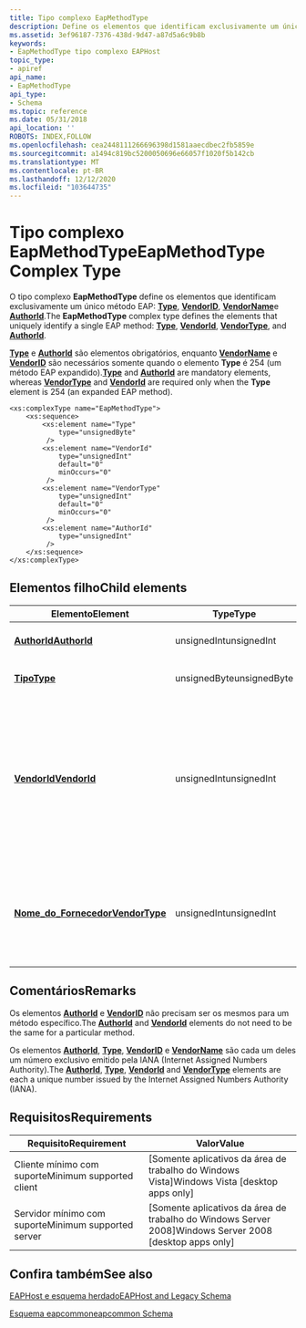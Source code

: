 ```yaml
---
title: Tipo complexo EapMethodType
description: Define os elementos que identificam exclusivamente um único tipo de método EAP, VendorID, VendorID e AuthorId.
ms.assetid: 3ef96187-7376-438d-9d47-a87d5a6c9b8b
keywords:
- EapMethodType tipo complexo EAPHost
topic_type:
- apiref
api_name:
- EapMethodType
api_type:
- Schema
ms.topic: reference
ms.date: 05/31/2018
api_location: ''
ROBOTS: INDEX,FOLLOW
ms.openlocfilehash: cea2448111266696398d1581aaecdbec2fb5859e
ms.sourcegitcommit: a1494c819bc5200050696e66057f1020f5b142cb
ms.translationtype: MT
ms.contentlocale: pt-BR
ms.lasthandoff: 12/12/2020
ms.locfileid: "103644735"
---
```

# <a name="eapmethodtype-complex-type"></a><span data-ttu-id="60e75-104">Tipo complexo EapMethodType</span><span class="sxs-lookup"><span data-stu-id="60e75-104">EapMethodType Complex Type</span></span>

<span data-ttu-id="60e75-105">O tipo complexo **EapMethodType** define os elementos que identificam exclusivamente um único método EAP: [**Type**](eapcommonschema-type-eapmethodtype-element.md), [**VendorID**](eapcommonschema-vendorid-eapmethodtype-element.md), [**VendorName**](eapcommonschema-vendortype-eapmethodtype-element.md)e [**AuthorId**](eapcommonschema-authorid-eapmethodtype-element.md).</span><span class="sxs-lookup"><span data-stu-id="60e75-105">The **EapMethodType** complex type defines the elements that uniquely identify a single EAP method: [**Type**](eapcommonschema-type-eapmethodtype-element.md), [**VendorId**](eapcommonschema-vendorid-eapmethodtype-element.md), [**VendorType**](eapcommonschema-vendortype-eapmethodtype-element.md), and [**AuthorId**](eapcommonschema-authorid-eapmethodtype-element.md).</span></span>

<span data-ttu-id="60e75-106">[**Type**](eapcommonschema-type-eapmethodtype-element.md) e [**AuthorId**](eapcommonschema-authorid-eapmethodtype-element.md) são elementos obrigatórios, enquanto [**VendorName**](eapcommonschema-vendortype-eapmethodtype-element.md) e [**VendorID**](eapcommonschema-vendorid-eapmethodtype-element.md) são necessários somente quando o elemento **Type** é 254 (um método EAP expandido).</span><span class="sxs-lookup"><span data-stu-id="60e75-106">[**Type**](eapcommonschema-type-eapmethodtype-element.md) and [**AuthorId**](eapcommonschema-authorid-eapmethodtype-element.md) are mandatory elements, whereas [**VendorType**](eapcommonschema-vendortype-eapmethodtype-element.md) and [**VendorId**](eapcommonschema-vendorid-eapmethodtype-element.md) are required only when the **Type** element is 254 (an expanded EAP method).</span></span>

``` syntax
<xs:complexType name="EapMethodType">
    <xs:sequence>
        <xs:element name="Type"
            type="unsignedByte"
         />
        <xs:element name="VendorId"
            type="unsignedInt"
            default="0"
            minOccurs="0"
         />
        <xs:element name="VendorType"
            type="unsignedInt"
            default="0"
            minOccurs="0"
         />
        <xs:element name="AuthorId"
            type="unsignedInt"
         />
    </xs:sequence>
</xs:complexType>
```

## <a name="child-elements"></a><span data-ttu-id="60e75-107">Elementos filho</span><span class="sxs-lookup"><span data-stu-id="60e75-107">Child elements</span></span>



| <span data-ttu-id="60e75-108">Elemento</span><span class="sxs-lookup"><span data-stu-id="60e75-108">Element</span></span>                                                                | <span data-ttu-id="60e75-109">Type</span><span class="sxs-lookup"><span data-stu-id="60e75-109">Type</span></span>         | <span data-ttu-id="60e75-110">Descrição</span><span class="sxs-lookup"><span data-stu-id="60e75-110">Description</span></span>                                                                                                                                                                                                                                              |
|------------------------------------------------------------------------|--------------|----------------------------------------------------------------------------------------------------------------------------------------------------------------------------------------------------------------------------------------------------------|
| [<span data-ttu-id="60e75-111">**AuthorId**</span><span class="sxs-lookup"><span data-stu-id="60e75-111">**AuthorId**</span></span>](eapcommonschema-authorid-eapmethodtype-element.md)     | <span data-ttu-id="60e75-112">unsignedInt</span><span class="sxs-lookup"><span data-stu-id="60e75-112">unsignedInt</span></span>  | <span data-ttu-id="60e75-113">Refere-se ao autor do método.</span><span class="sxs-lookup"><span data-stu-id="60e75-113">Refers to the method author.</span></span> <br/>                                                                                                                                                                                                                 |
| [<span data-ttu-id="60e75-114">**Tipo**</span><span class="sxs-lookup"><span data-stu-id="60e75-114">**Type**</span></span>](eapcommonschema-type-eapmethodtype-element.md)             | <span data-ttu-id="60e75-115">unsignedByte</span><span class="sxs-lookup"><span data-stu-id="60e75-115">unsignedByte</span></span> | <span data-ttu-id="60e75-116">Refere-se ao tipo de método EAP.</span><span class="sxs-lookup"><span data-stu-id="60e75-116">Refers to the EAP method type.</span></span> <br/>                                                                                                                                                                                                               |
| [<span data-ttu-id="60e75-117">**VendorId**</span><span class="sxs-lookup"><span data-stu-id="60e75-117">**VendorId**</span></span>](eapcommonschema-vendorid-eapmethodtype-element.md)     | <span data-ttu-id="60e75-118">unsignedInt</span><span class="sxs-lookup"><span data-stu-id="60e75-118">unsignedInt</span></span>  | <span data-ttu-id="60e75-119">Refere-se ao fornecedor que definiu o método – se o elemento [**Type**](eapcommonschema-type-eapmethodtype-element.md) for 254 (um método EAP expandido).</span><span class="sxs-lookup"><span data-stu-id="60e75-119">Refers to the vendor who defined the method - if the [**Type**](eapcommonschema-type-eapmethodtype-element.md) element is 254 (an expanded EAP method).</span></span> <span data-ttu-id="60e75-120">O [**VendorID**](eapcommonschema-vendorid-eapmethodtype-element.md) é opcional.</span><span class="sxs-lookup"><span data-stu-id="60e75-120">The [**VendorId**](eapcommonschema-vendorid-eapmethodtype-element.md) is optional.</span></span> <br/> |
| [<span data-ttu-id="60e75-121">**Nome_do_Fornecedor**</span><span class="sxs-lookup"><span data-stu-id="60e75-121">**VendorType**</span></span>](eapcommonschema-vendortype-eapmethodtype-element.md) | <span data-ttu-id="60e75-122">unsignedInt</span><span class="sxs-lookup"><span data-stu-id="60e75-122">unsignedInt</span></span>  | <span data-ttu-id="60e75-123">É o tipo definido pelo fornecedor para o método.</span><span class="sxs-lookup"><span data-stu-id="60e75-123">Is the vendor defined type for the method.</span></span> <span data-ttu-id="60e75-124">O [**VendorName**](eapcommonschema-vendortype-eapmethodtype-element.md) é opcional.</span><span class="sxs-lookup"><span data-stu-id="60e75-124">The [**VendorType**](eapcommonschema-vendortype-eapmethodtype-element.md) is optional.</span></span> <br/>                                                                                                           |



## <a name="remarks"></a><span data-ttu-id="60e75-125">Comentários</span><span class="sxs-lookup"><span data-stu-id="60e75-125">Remarks</span></span>

<span data-ttu-id="60e75-126">Os elementos [**AuthorId**](eapcommonschema-authorid-eapmethodtype-element.md) e [**VendorID**](eapcommonschema-vendorid-eapmethodtype-element.md) não precisam ser os mesmos para um método específico.</span><span class="sxs-lookup"><span data-stu-id="60e75-126">The [**AuthorId**](eapcommonschema-authorid-eapmethodtype-element.md) and [**VendorId**](eapcommonschema-vendorid-eapmethodtype-element.md) elements do not need to be the same for a particular method.</span></span>

<span data-ttu-id="60e75-127">Os elementos [**AuthorId**](eapcommonschema-authorid-eapmethodtype-element.md), [**Type**](eapcommonschema-type-eapmethodtype-element.md), [**VendorID**](eapcommonschema-vendorid-eapmethodtype-element.md) e [**VendorName**](eapcommonschema-vendortype-eapmethodtype-element.md) são cada um deles um número exclusivo emitido pela IANA (Internet Assigned Numbers Authority).</span><span class="sxs-lookup"><span data-stu-id="60e75-127">The [**AuthorId**](eapcommonschema-authorid-eapmethodtype-element.md), [**Type**](eapcommonschema-type-eapmethodtype-element.md), [**VendorId**](eapcommonschema-vendorid-eapmethodtype-element.md) and [**VendorType**](eapcommonschema-vendortype-eapmethodtype-element.md) elements are each a unique number issued by the Internet Assigned Numbers Authority (IANA).</span></span>

## <a name="requirements"></a><span data-ttu-id="60e75-128">Requisitos</span><span class="sxs-lookup"><span data-stu-id="60e75-128">Requirements</span></span>



| <span data-ttu-id="60e75-129">Requisito</span><span class="sxs-lookup"><span data-stu-id="60e75-129">Requirement</span></span> | <span data-ttu-id="60e75-130">Valor</span><span class="sxs-lookup"><span data-stu-id="60e75-130">Value</span></span> |
|-------------------------------------|------------------------------------------------------|
| <span data-ttu-id="60e75-131">Cliente mínimo com suporte</span><span class="sxs-lookup"><span data-stu-id="60e75-131">Minimum supported client</span></span><br/> | <span data-ttu-id="60e75-132">\[Somente aplicativos da área de trabalho do Windows Vista\]</span><span class="sxs-lookup"><span data-stu-id="60e75-132">Windows Vista \[desktop apps only\]</span></span><br/>       |
| <span data-ttu-id="60e75-133">Servidor mínimo com suporte</span><span class="sxs-lookup"><span data-stu-id="60e75-133">Minimum supported server</span></span><br/> | <span data-ttu-id="60e75-134">\[Somente aplicativos da área de trabalho do Windows Server 2008\]</span><span class="sxs-lookup"><span data-stu-id="60e75-134">Windows Server 2008 \[desktop apps only\]</span></span><br/> |



## <a name="see-also"></a><span data-ttu-id="60e75-135">Confira também</span><span class="sxs-lookup"><span data-stu-id="60e75-135">See also</span></span>

<dl> <dt>

[<span data-ttu-id="60e75-136">EAPHost e esquema herdado</span><span class="sxs-lookup"><span data-stu-id="60e75-136">EAPHost and Legacy Schema</span></span>](eaphost-schemas.md)
</dt> <dt>

[<span data-ttu-id="60e75-137">Esquema eapcommon</span><span class="sxs-lookup"><span data-stu-id="60e75-137">eapcommon Schema</span></span>](eapcommonschema-schema.md)
</dt> </dl>

 

 





